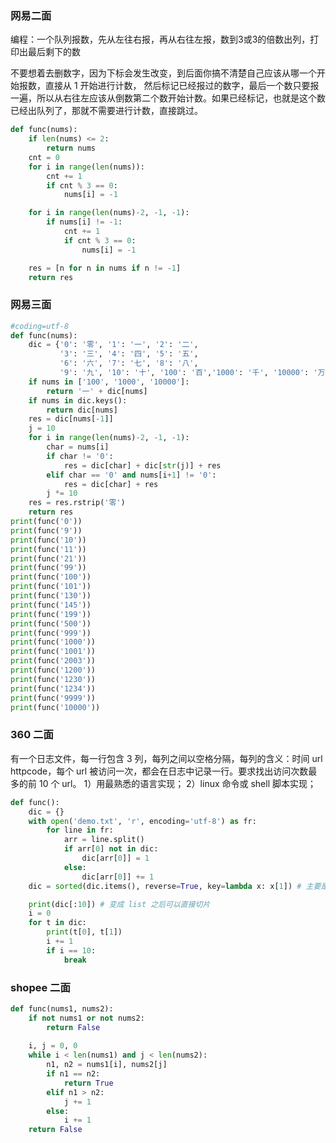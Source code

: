 ### 网易二面
编程：一个队列报数，先从左往右报，再从右往左报，数到3或3的倍数出列，打印出最后剩下的数

不要想着去删数字，因为下标会发生改变，到后面你搞不清楚自己应该从哪一个开始报数，直接从 1 开始进行计数， 然后标记已经报过的数字，最后一个数只要报一遍，所以从右往左应该从倒数第二个数开始计数。如果已经标记，也就是这个数已经出队列了，那就不需要进行计数，直接跳过。
```python
def func(nums):
    if len(nums) <= 2:
        return nums
    cnt = 0
    for i in range(len(nums)):
        cnt += 1
        if cnt % 3 == 0:
            nums[i] = -1

    for i in range(len(nums)-2, -1, -1):
        if nums[i] != -1:
            cnt += 1
            if cnt % 3 == 0:
                nums[i] = -1

    res = [n for n in nums if n != -1]
    return res
```

### 网易三面
```python
#coding=utf-8
def func(nums):
    dic = {'0': '零', '1': '一', '2': '二',
           '3': '三', '4': '四', '5': '五',
           '6': '六', '7': '七', '8': '八',
           '9': '九', '10': '十', '100': '百','1000': '千', '10000': '万'}
    if nums in ['100', '1000', '10000']:
        return '一' + dic[nums]
    if nums in dic.keys():
        return dic[nums]
    res = dic[nums[-1]]
    j = 10
    for i in range(len(nums)-2, -1, -1):
        char = nums[i]
        if char != '0':
            res = dic[char] + dic[str(j)] + res
        elif char == '0' and nums[i+1] != '0':
            res = dic[char] + res
        j *= 10
    res = res.rstrip('零')
    return res
print(func('0'))
print(func('9'))
print(func('10'))
print(func('11'))
print(func('21'))
print(func('99'))
print(func('100'))
print(func('101'))
print(func('130'))
print(func('145'))
print(func('199'))
print(func('500'))
print(func('999'))
print(func('1000'))
print(func('1001'))
print(func('2003'))
print(func('1200'))
print(func('1230'))
print(func('1234'))
print(func('9999'))
print(func('10000'))
```

### 360 二面
有一个日志文件，每一行包含 3 列，每列之间以空格分隔，每列的含义：时间 url  httpcode，每个 url 被访问一次，都会在日志中记录一行。要求找出访问次数最多的前 10 个 url。
1）用最熟悉的语言实现；
2）linux 命令或 shell 脚本实现；
```python
def func():
    dic = {}
    with open('demo.txt', 'r', encoding='utf-8') as fr:
        for line in fr:
            arr = line.split()
            if arr[0] not in dic:
                dic[arr[0]] = 1
            else:
                dic[arr[0]] += 1
    dic = sorted(dic.items(), reverse=True, key=lambda x: x[1]) # 主要是要注意一下对字典排序

    print(dic[:10]) # 变成 list 之后可以直接切片
    i = 0
    for t in dic:
        print(t[0], t[1])
        i += 1
        if i == 10:
            break
```

### shopee 二面
```python
def func(nums1, nums2):
    if not nums1 or not nums2:
        return False
    
    i, j = 0, 0
    while i < len(nums1) and j < len(nums2):
        n1, n2 = nums1[i], nums2[j]
        if n1 == n2:
            return True
        elif n1 > n2:
            j += 1
        else:
            i += 1
    return False
```